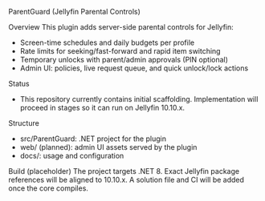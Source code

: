 ParentGuard (Jellyfin Parental Controls)

Overview
This plugin adds server-side parental controls for Jellyfin:
- Screen-time schedules and daily budgets per profile
- Rate limits for seeking/fast-forward and rapid item switching
- Temporary unlocks with parent/admin approvals (PIN optional)
- Admin UI: policies, live request queue, and quick unlock/lock actions

Status
- This repository currently contains initial scaffolding. Implementation will proceed in stages so it can run on Jellyfin 10.10.x.

Structure
- src/ParentGuard: .NET project for the plugin
- web/ (planned): admin UI assets served by the plugin
- docs/: usage and configuration

Build (placeholder)
The project targets .NET 8. Exact Jellyfin package references will be aligned to 10.10.x. A solution file and CI will be added once the core compiles.


